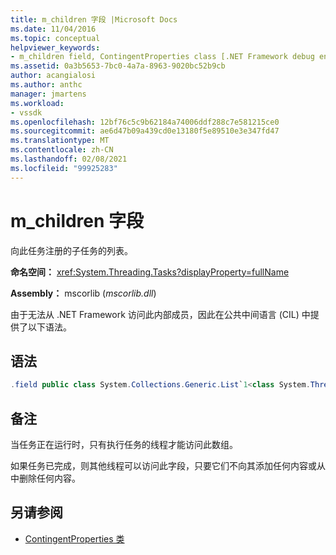 ```yaml
---
title: m_children 字段 |Microsoft Docs
ms.date: 11/04/2016
ms.topic: conceptual
helpviewer_keywords:
- m_children field, ContingentProperties class [.NET Framework debug engines]
ms.assetid: 0a3b5653-7bc0-4a7a-8963-9020bc52b9cb
author: acangialosi
ms.author: anthc
manager: jmartens
ms.workload:
- vssdk
ms.openlocfilehash: 12bf76c5c9b62184a74006ddf288c7e581215ce0
ms.sourcegitcommit: ae6d47b09a439cd0e13180f5e89510e3e347fd47
ms.translationtype: MT
ms.contentlocale: zh-CN
ms.lasthandoff: 02/08/2021
ms.locfileid: "99925283"
---
```

# <a name="m_children-field"></a>m_children 字段
向此任务注册的子任务的列表。

 **命名空间：** <xref:System.Threading.Tasks?displayProperty=fullName>

 **Assembly：** mscorlib (*mscorlib.dll*) 

 由于无法从 .NET Framework 访问此内部成员，因此在公共中间语言 (CIL) 中提供了以下语法。

## <a name="syntax"></a>语法

```csharp
.field public class System.Collections.Generic.List`1<class System.Threading.Tasks.Task> m_children
```

## <a name="remarks"></a>备注
 当任务正在运行时，只有执行任务的线程才能访问此数组。

 如果任务已完成，则其他线程可以访问此字段，只要它们不向其添加任何内容或从中删除任何内容。

## <a name="see-also"></a>另请参阅
- [ContingentProperties 类](../../extensibility/debugger/contingentproperties-class-internal-members.md)
